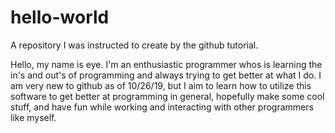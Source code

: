 # hello-world
A repository I was instructed to create by the github tutorial.

Hello, my name is eye. I'm an enthusiastic programmer whos is learning the in's and out's of programming and always trying to get better at what I do. I am very new to github as of 10/26/19, but I aim to learn how to utilize this software to get better at programming in general, hopefully make some cool stuff, and have fun while working and interacting with other programmers like myself.
